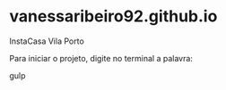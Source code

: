 # vanessaribeiro92.github.io
InstaCasa Vila Porto

Para iniciar o projeto, digite no terminal a palavra:

gulp
